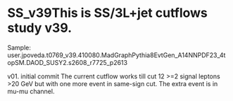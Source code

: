 # SS_v39This is SS/3L+jet cutflows study v39.
Sample: user.jpoveda.t0769_v39.410080.MadGraphPythia8EvtGen_A14NNPDF23_4topSM.DAOD_SUSY2.s2608_r7725_p2613

v01. initial commit
The current cutflow works till cut 12  >=2 signal leptons >20 GeV but with one more event in same-sign cut. The extra event is in mu-mu channel.
